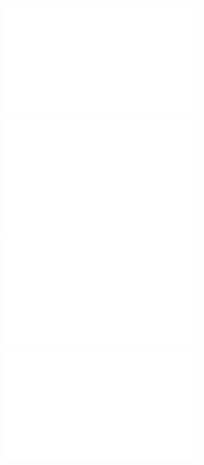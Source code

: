 ![Overview Light](https://raw.githubusercontent.com/koichincom/github-stats/master/generated/overview.svg#gh-light-mode-only)
![Overview Dark](https://raw.githubusercontent.com/koichincom/github-stats/master/generated/languages.svg#gh-dark-mode-only)
![Languages Light](https://raw.githubusercontent.com/koichincom/github-stats/master/generated/languages.svg#gh-light-mode-only)
![Languages Dark](https://raw.githubusercontent.com/koichincom/github-stats/master/generated/languages.svg#gh-dark-mode-only)
